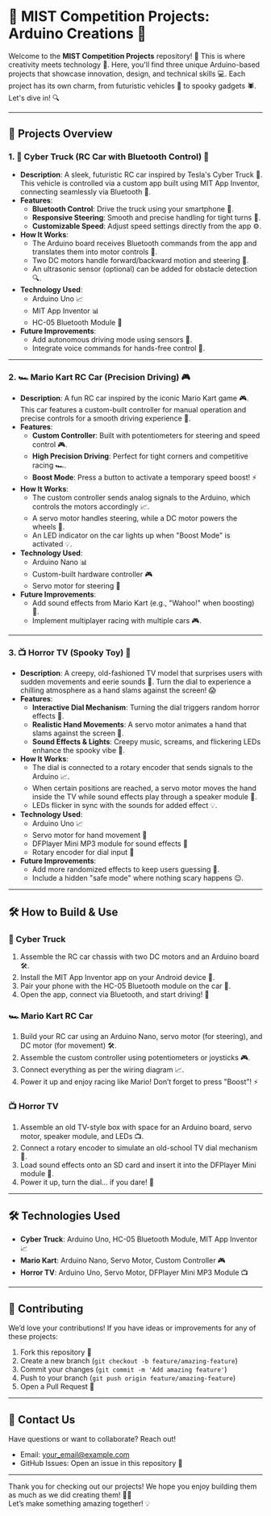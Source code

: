 # 🎉 MIST Competition Projects: Arduino Creations 🤖

Welcome to the **MIST Competition Projects** repository! 🎊 This is where creativity meets technology 🚀. Here, you'll find three unique Arduino-based projects that showcase innovation, design, and technical skills 💻. Each project has its own charm, from futuristic vehicles 🚗 to spooky gadgets 🕷️. Let's dive in! 🔍

---

## 🌟 Projects Overview

### 1. 🚚 Cyber Truck (RC Car with Bluetooth Control) 📱
- **Description**: A sleek, futuristic RC car inspired by Tesla's Cyber Truck 🚀. This vehicle is controlled via a custom app built using MIT App Inventor, connecting seamlessly via Bluetooth 📲.
- **Features**:
  - **Bluetooth Control**: Drive the truck using your smartphone 📱.
  - **Responsive Steering**: Smooth and precise handling for tight turns 🔄.
  - **Customizable Speed**: Adjust speed settings directly from the app ⚙️.
- **How It Works**:
  - The Arduino board receives Bluetooth commands from the app and translates them into motor controls 🤖.
  - Two DC motors handle forward/backward motion and steering 🚗.
  - An ultrasonic sensor (optional) can be added for obstacle detection 🔍.
- **Technology Used**:
  - Arduino Uno 📈
  - MIT App Inventor 📊
  - HC-05 Bluetooth Module 📱
- **Future Improvements**:
  - Add autonomous driving mode using sensors 🤖.
  - Integrate voice commands for hands-free control 💬.

---

### 2. 🏎️ Mario Kart RC Car (Precision Driving) 🎮
- **Description**: A fun RC car inspired by the iconic Mario Kart game 🎮. This car features a custom-built controller for manual operation and precise controls for a smooth driving experience 🚗.
- **Features**:
  - **Custom Controller**: Built with potentiometers for steering and speed control 🎮.
  - **High Precision Driving**: Perfect for tight corners and competitive racing 🏎️.
  - **Boost Mode**: Press a button to activate a temporary speed boost! ⚡️
- **How It Works**:
  - The custom controller sends analog signals to the Arduino, which controls the motors accordingly 📈.
  - A servo motor handles steering, while a DC motor powers the wheels 🚗.
  - An LED indicator on the car lights up when "Boost Mode" is activated 💡.
- **Technology Used**:
  - Arduino Nano 📊
  - Custom-built hardware controller 🎮
  - Servo motor for steering 🔄
- **Future Improvements**:
  - Add sound effects from Mario Kart (e.g., "Wahoo!" when boosting) 🎵.
  - Implement multiplayer racing with multiple cars 🎮.

---

### 3. 📺 Horror TV (Spooky Toy) 👻
- **Description**: A creepy, old-fashioned TV model that surprises users with sudden movements and eerie sounds 🎃. Turn the dial to experience a chilling atmosphere as a hand slams against the screen! 😱
- **Features**:
  - **Interactive Dial Mechanism**: Turning the dial triggers random horror effects 🔄.
  - **Realistic Hand Movements**: A servo motor animates a hand that slams against the screen 👻.
  - **Sound Effects & Lights**: Creepy music, screams, and flickering LEDs enhance the spooky vibe 🎃.
- **How It Works**:
  - The dial is connected to a rotary encoder that sends signals to the Arduino 📈.
  - When certain positions are reached, a servo motor moves the hand inside the TV while sound effects play through a speaker module 🎵.
  - LEDs flicker in sync with the sounds for added effect 💡.
- **Technology Used**:
  - Arduino Uno 📈
  - Servo motor for hand movement 🔄
  - DFPlayer Mini MP3 module for sound effects 🎵
  - Rotary encoder for dial input 🔄
- **Future Improvements**:
  - Add more randomized effects to keep users guessing 🤔.
  - Include a hidden "safe mode" where nothing scary happens 😌.

---

## 🛠️ How to Build & Use

### 🚚 Cyber Truck
1. Assemble the RC car chassis with two DC motors and an Arduino board 🛠️.
2. Install the MIT App Inventor app on your Android device 📱.
3. Pair your phone with the HC-05 Bluetooth module on the car 📲.
4. Open the app, connect via Bluetooth, and start driving! 🚗

### 🏎️ Mario Kart RC Car
1. Build your RC car using an Arduino Nano, servo motor (for steering), and DC motor (for movement) 🛠️.
2. Assemble the custom controller using potentiometers or joysticks 🎮.
3. Connect everything as per the wiring diagram 📈.
4. Power it up and enjoy racing like Mario! Don’t forget to press "Boost"! ⚡️

### 📺 Horror TV
1. Assemble an old TV-style box with space for an Arduino board, servo motor, speaker module, and LEDs 📺.
2. Connect a rotary encoder to simulate an old-school TV dial mechanism 🔄.
3. Load sound effects onto an SD card and insert it into the DFPlayer Mini module 🎵.
4. Power it up, turn the dial… if you dare! 👻

---

## 🛠️ Technologies Used
- **Cyber Truck**: Arduino Uno, HC-05 Bluetooth Module, MIT App Inventor 📈
- **Mario Kart**: Arduino Nano, Servo Motor, Custom Controller 🎮
- **Horror TV**: Arduino Uno, Servo Motor, DFPlayer Mini MP3 Module 📺

---

## 🤝 Contributing

We’d love your contributions! If you have ideas or improvements for any of these projects:
1. Fork this repository 🍴
2. Create a new branch (`git checkout -b feature/amazing-feature`)
3. Commit your changes (`git commit -m 'Add amazing feature'`)
4. Push to your branch (`git push origin feature/amazing-feature`)
5. Open a Pull Request 🚀

---

## 💌 Contact Us

Have questions or want to collaborate? Reach out!
- Email: [your_email@example.com](mailto:your_email@example.com)
- GitHub Issues: Open an issue in this repository 📝

---

Thank you for checking out our projects! We hope you enjoy building them as much as we did creating them! 🎨✨  
Let’s make something amazing together! 💡  
